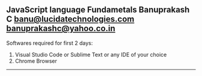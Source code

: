JavaScript language Fundametals
Banuprakash C
banu@lucidatechnologies.com
banuprakashc@yahoo.co.in
-------------------------------
Softwares required for first 2 days:
1) Visual Studio Code or Sublime Text or any IDE of your choice
2) Chrome Browser 

----------------------------------


